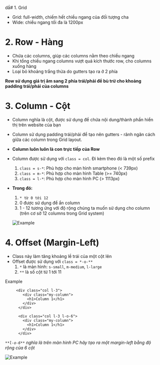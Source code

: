 dầ# 1. Grid

- Grid: full-width, chiếm hết chiều ngang của đối tượng cha
- Wide: chiều ngang tối đa là 1200px

# 2. Row - Hàng

- Chứa các columns, giúp các columns nằm theo chiều ngang
- Khi tổng chiều ngang columns vượt quá kích thước row, cho columns xuống hàng
- Loại bỏ khoảng trắng thừa do gutters tạo ra ở 2 phía

**Row sử dụng giá trị âm sang 2 phía trái/phải để bù trừ cho khoảng padding trái/phải của columns**

# 3. Column - Cột

- Column nghĩa là cột, được sử dụng để chứa nội dung/thành phần hiển thị trên website của bạn
- Column sử dụng padding trái/phải để tạo nên gutters - rãnh ngăn cách giữa các column trong Grid layout.
- **Column luôn luôn là con trực tiếp của Row**
- Column được sử dụng với `class = col`. Đi kèm theo đó là một số prefix

  1. `class = s-*`: Phù hợp cho màn hình smartphone (< 739px)
  2. `class = m-*`: Phù hợp cho màn hình Table (>= 740px)
  3. `class = l-*`: Phù hợp cho màn hình PC (> 1113px)

- **Trong đó:**

  1. `* từ 0 tới 12`
  2. 0 được sử dụng để ẩn column
  3. 1 - 12 tương ứng với độ rộng chúng ta muốn sử dụng cho column (trên cơ sở 12 columns trong Grid system)

  ![Example](https://raw.githubusercontent.com/nmhung2022/Grid-System/768479980c1b595e2dc4f222b2abdadabcec8692/3.%20Column/gridSystem.png)

# 4. Offset (Margin-Left)
- Class này làm tăng khoảng lề trái của một cột lên
- Offset được sử dụng với `class = *-o-**`
    1.  `*` là màn hình: `s-small`, `m-medium`, `l-large`
    2. `**` là số cột từ 1 tới 11

Example
```
     <div class="col l-3">
        <div class="my-column">
          <h1>Column 1</h1>
        </div>
      </div>

      <div class="col l-3 l-o-6">
        <div class="my-column">
          <h1>Column 1</h1>
        </div>
      </div>
```
_`**l-o-6**` nghĩa là trên màn hình PC hãy tạo ra một margin-left bằng độ rộng của 6 cột_

  ![Example](https://github.com/nmhung2022/Grid-System/blob/d0f26463363751771b1f71c146d751e14ae5e8c4/4.%20Offset/Exam.png)



